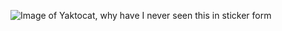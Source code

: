 ![Image of Yaktocat, why have I never seen this in sticker form](https://octodex.github.com/images/yaktocat.png)
